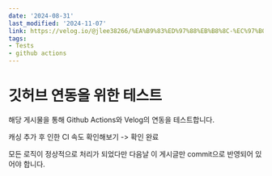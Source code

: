 ```yaml
---
date: '2024-08-31'
last_modified: '2024-11-07'
link: https://velog.io/@jlee38266/%EA%B9%83%ED%97%88%EB%B8%8C-%EC%97%B0%EB%8F%99-%ED%85%8C%EC%8A%A4%ED%8A%B8
tags:
- Tests
- github actions
---
```


# 깃허브 연동을 위한 테스트

해당 게시물을 통해 Github Actions와 Velog의 연동을 테스트합니다.

캐싱 추가 후 인한 CI 속도 확인해보기 -> 확인 완료

모든 로직이 정상적으로 처리가 되었다만 다음날 이 게시글만 commit으로 반영되어 있어야 합니다.
